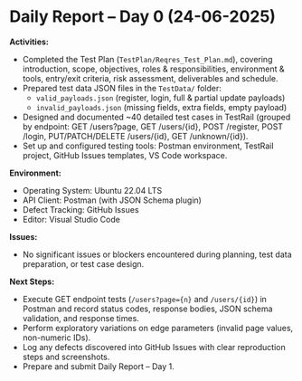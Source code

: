 # Daily Report – Day 0 (24-06-2025)

**Activities:**  
- Completed the Test Plan (`TestPlan/Reqres_Test_Plan.md`), covering introduction, scope, objectives, roles & responsibilities, environment & tools, entry/exit criteria, risk assessment, deliverables and schedule.  
- Prepared test data JSON files in the `TestData/` folder:  
  - `valid_payloads.json` (register, login, full & partial update payloads)  
  - `invalid_payloads.json` (missing fields, extra fields, empty payload)  
- Designed and documented ~40 detailed test cases in TestRail (grouped by endpoint: GET /users?page, GET /users/{id}, POST /register, POST /login, PUT/PATCH/DELETE /users/{id}, GET /unknown/{id}).  
- Set up and configured testing tools: Postman environment, TestRail project, GitHub Issues templates, VS Code workspace.  

**Environment:**  
- Operating System: Ubuntu 22.04 LTS  
- API Client: Postman (with JSON Schema plugin)  
- Defect Tracking: GitHub Issues  
- Editor: Visual Studio Code  

**Issues:**  
- No significant issues or blockers encountered during planning, test data preparation, or test case design.  

**Next Steps:**  
- Execute GET endpoint tests (`/users?page={n}` and `/users/{id}`) in Postman and record status codes, response bodies, JSON schema validation, and response times.  
- Perform exploratory variations on edge parameters (invalid page values, non-numeric IDs).  
- Log any defects discovered into GitHub Issues with clear reproduction steps and screenshots.  
- Prepare and submit Daily Report – Day 1.  

